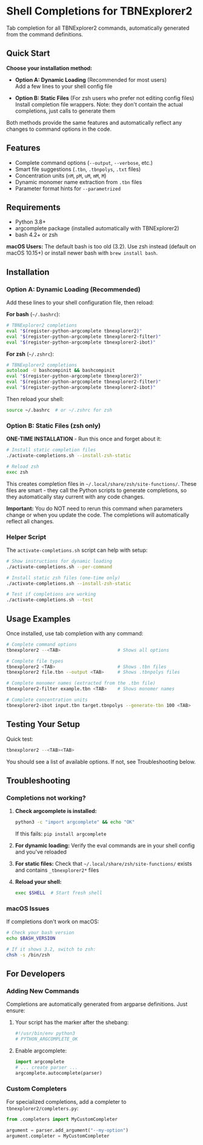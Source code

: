 # Shell Completions for TBNExplorer2

Tab completion for all TBNExplorer2 commands, automatically generated from the command definitions.

## Quick Start

**Choose your installation method:**

- **Option A: Dynamic Loading** (Recommended for most users)  
  Add a few lines to your shell config file 

- **Option B: Static Files** (For zsh users who prefer not editing config files)  
  Install completion file wrappers. Note: they don't contain the actual completions, just calls to generate them

Both methods provide the same features and automatically reflect any changes to command options in the code.

## Features

- Complete command options (`--output`, `--verbose`, etc.)
- Smart file suggestions (`.tbn`, `.tbnpolys`, `.txt` files)
- Concentration units (`nM`, `pM`, `uM`, `mM`, `M`)
- Dynamic monomer name extraction from `.tbn` files
- Parameter format hints for `--parametrized`

## Requirements

- Python 3.8+
- argcomplete package (installed automatically with TBNExplorer2)
- bash 4.2+ or zsh

**macOS Users:** The default bash is too old (3.2). Use zsh instead (default on macOS 10.15+) or install newer bash with `brew install bash`.

## Installation

### Option A: Dynamic Loading (Recommended)

Add these lines to your shell configuration file, then reload:

**For bash** (`~/.bashrc`):
```bash
# TBNExplorer2 completions
eval "$(register-python-argcomplete tbnexplorer2)"
eval "$(register-python-argcomplete tbnexplorer2-filter)"
eval "$(register-python-argcomplete tbnexplorer2-ibot)"
```

**For zsh** (`~/.zshrc`):
```zsh
# TBNExplorer2 completions
autoload -U bashcompinit && bashcompinit
eval "$(register-python-argcomplete tbnexplorer2)"
eval "$(register-python-argcomplete tbnexplorer2-filter)"
eval "$(register-python-argcomplete tbnexplorer2-ibot)"
```

Then reload your shell:
```bash
source ~/.bashrc  # or ~/.zshrc for zsh
```

### Option B: Static Files (zsh only)

**ONE-TIME INSTALLATION** - Run this once and forget about it:

```bash
# Install static completion files
./activate-completions.sh --install-zsh-static

# Reload zsh
exec zsh
```

This creates completion files in `~/.local/share/zsh/site-functions/`. These files are smart - they call the Python scripts to generate completions, so they automatically stay current with any code changes.

**Important:** You do NOT need to rerun this command when parameters change or when you update the code. The completions will automatically reflect all changes.

### Helper Script

The `activate-completions.sh` script can help with setup:

```bash
# Show instructions for dynamic loading
./activate-completions.sh --per-command

# Install static zsh files (one-time only)
./activate-completions.sh --install-zsh-static

# Test if completions are working
./activate-completions.sh --test
```

## Usage Examples

Once installed, use tab completion with any command:

```bash
# Complete command options
tbnexplorer2 --<TAB>                     # Shows all options

# Complete file types
tbnexplorer2 <TAB>                       # Shows .tbn files
tbnexplorer2 file.tbn --output <TAB>     # Shows .tbnpolys files

# Complete monomer names (extracted from the .tbn file)
tbnexplorer2-filter example.tbn <TAB>    # Shows monomer names

# Complete concentration units
tbnexplorer2-ibot input.tbn target.tbnpolys --generate-tbn 100 <TAB>
```

## Testing Your Setup

Quick test:
```bash
tbnexplorer2 --<TAB><TAB>
```

You should see a list of available options. If not, see Troubleshooting below.

## Troubleshooting

### Completions not working?

1. **Check argcomplete is installed:**
   ```bash
   python3 -c "import argcomplete" && echo "OK"
   ```
   If this fails: `pip install argcomplete`

2. **For dynamic loading:** Verify the eval commands are in your shell config and you've reloaded
   
3. **For static files:** Check that `~/.local/share/zsh/site-functions/` exists and contains `_tbnexplorer2*` files

4. **Reload your shell:**
   ```bash
   exec $SHELL  # Start fresh shell
   ```

### macOS Issues

If completions don't work on macOS:
```bash
# Check your bash version
echo $BASH_VERSION

# If it shows 3.2, switch to zsh:
chsh -s /bin/zsh
```

## For Developers

### Adding New Commands

Completions are automatically generated from argparse definitions. Just ensure:

1. Your script has the marker after the shebang:
   ```python
   #!/usr/bin/env python3
   # PYTHON_ARGCOMPLETE_OK
   ```

2. Enable argcomplete:
   ```python
   import argcomplete
   # ... create parser ...
   argcomplete.autocomplete(parser)
   ```

### Custom Completers

For specialized completions, add a completer to `tbnexplorer2/completers.py`:

```python
from .completers import MyCustomCompleter

argument = parser.add_argument("--my-option")
argument.completer = MyCustomCompleter
```
